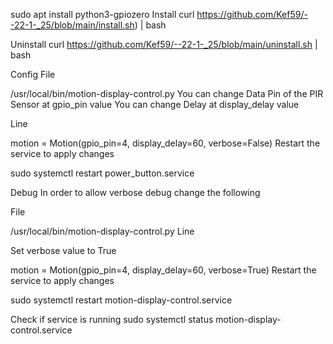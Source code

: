 sudo apt install python3-gpiozero
Install
curl https://github.com/Kef59/--22-1-_25/blob/main/install.sh) | bash

Uninstall
curl https://github.com/Kef59/--22-1-_25/blob/main/uninstall.sh | bash


Config
File

/usr/local/bin/motion-display-control.py
You can change Data Pin of the PIR Sensor at gpio_pin value You can change Delay at display_delay value

Line

motion = Motion(gpio_pin=4, display_delay=60, verbose=False)
Restart the service to apply changes

sudo systemctl restart power_button.service


Debug
In order to allow verbose debug change the following

File

/usr/local/bin/motion-display-control.py
Line

Set verbose value to True

motion = Motion(gpio_pin=4, display_delay=60, verbose=True)
Restart the service to apply changes

sudo systemctl restart motion-display-control.service

Check if service is running
sudo systemctl status motion-display-control.service

